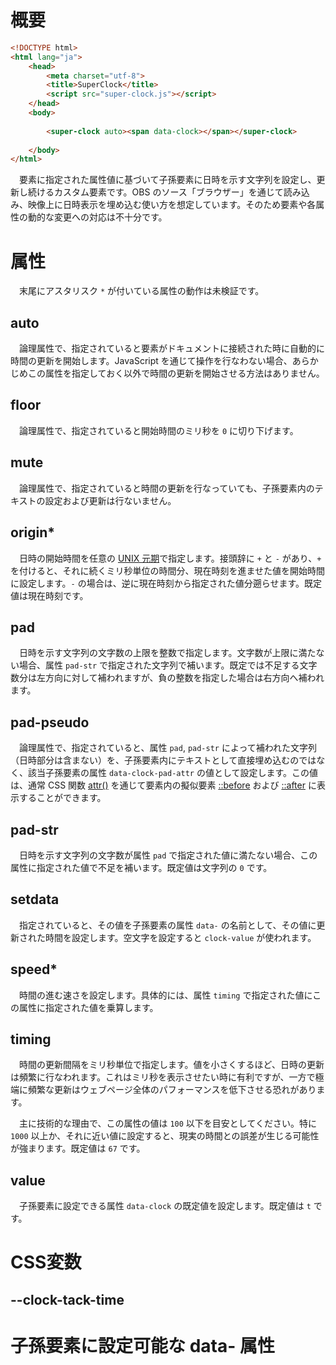 ﻿# 概要
```html
<!DOCTYPE html>
<html lang="ja">
	<head>
		<meta charset="utf-8">
		<title>SuperClock</title>
		<script src="super-clock.js"></script>
	</head>
	<body>
		
		<super-clock auto><span data-clock></span></super-clock>
		
	</body>
</html>
```
　要素に指定された属性値に基づいて子孫要素に日時を示す文字列を設定し、更新し続けるカスタム要素です。OBS のソース「ブラウザー」を通じて読み込み、映像上に日時表示を埋め込む使い方を想定しています。そのため要素や各属性の動的な変更への対応は不十分です。

# 属性
　末尾にアスタリスク ``*`` が付いている属性の動作は未検証です。
## auto
　論理属性で、指定されていると要素がドキュメントに接続された時に自動的に時間の更新を開始します。JavaScript を通じて操作を行なわない場合、あらかじめこの属性を指定しておく以外で時間の更新を開始させる方法はありません。
## floor
　論理属性で、指定されていると開始時間のミリ秒を ``0`` に切り下げます。
## mute
　論理属性で、指定されていると時間の更新を行なっていても、子孫要素内のテキストの設定および更新は行ないません。
## origin*
　日時の開始時間を任意の [UNIX 元期](https://ja.wikipedia.org/wiki/UNIX%E6%99%82%E9%96%93)で指定します。接頭辞に ``+`` と ``-`` があり、``+`` を付けると、それに続くミリ秒単位の時間分、現在時刻を進ませた値を開始時間に設定します。``-`` の場合は、逆に現在時刻から指定された値分遡らせます。既定値は現在時刻です。
## pad
　日時を示す文字列の文字数の上限を整数で指定します。文字数が上限に満たない場合、属性 ``pad-str`` で指定された文字列で補います。既定では不足する文字数分は左方向に対して補われますが、負の整数を指定した場合は右方向へ補われます。
## pad-pseudo
　論理属性で、指定されていると、属性 ``pad``, ``pad-str`` によって補われた文字列（日時部分は含まない）を、子孫要素内にテキストとして直接埋め込むのではなく、該当子孫要素の属性 ``data-clock-pad-attr`` の値として設定します。この値は、通常 CSS 関数 [attr()](https://developer.mozilla.org/ja/docs/Web/CSS/attr) を通じて要素内の擬似要素 [::before](https://developer.mozilla.org/ja/docs/Web/CSS/::before) および [::after](https://developer.mozilla.org/ja/docs/Web/CSS/::after) に表示することができます。
## pad-str
　日時を示す文字列の文字数が属性 ``pad`` で指定された値に満たない場合、この属性に指定された値で不足を補います。既定値は文字列の ``0`` です。
## setdata
　指定されていると、その値を子孫要素の属性 ``data-`` の名前として、その値に更新された時間を設定します。空文字を設定すると ``clock-value`` が使われます。
## speed*
　時間の進む速さを設定します。具体的には、属性 ``timing`` で指定された値にこの属性に指定された値を乗算します。
## timing
　時間の更新間隔をミリ秒単位で指定します。値を小さくするほど、日時の更新は頻繁に行なわれます。これはミリ秒を表示させたい時に有利ですが、一方で極端に頻繁な更新はウェブページ全体のパフォーマンスを低下させる恐れがあります。

　主に技術的な理由で、この属性の値は ``100`` 以下を目安としてください。特に ``1000`` 以上か、それに近い値に設定すると、現実の時間との誤差が生じる可能性が強まります。既定値は ``67`` です。
## value
　子孫要素に設定できる属性 ``data-clock`` の既定値を設定します。既定値は ``t`` です。

# CSS変数
## --clock-tack-time

# 子孫要素に設定可能な data- 属性
